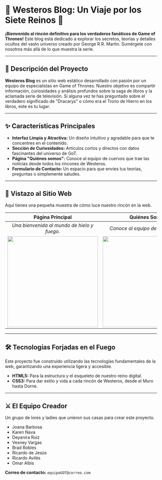 # 🐉 Westeros Blog: Un Viaje por los Siete Reinos 🐉

**¡Bienvenido al rincón definitivo para los verdaderos fanáticos de Game of Thrones!** Este blog está dedicado a explorar los secretos, teorías y detalles ocultos del vasto universo creado por George R.R. Martin. Sumérgete con nosotros más allá de lo que muestra la serie.

---

## 📜 Descripción del Proyecto

**Westeros Blog** es un sitio web estático desarrollado con pasión por un equipo de especialistas en Game of Thrones. Nuestro objetivo es compartir información, curiosidades y análisis profundos sobre la saga de libros y la aclamada serie de televisión. Si alguna vez te has preguntado sobre el verdadero significado de "Dracarys" o cómo era el Trono de Hierro en los libros, este es tu lugar.

---

## ✨ Características Principales

* **Interfaz Limpia y Atractiva:** Un diseño intuitivo y agradable para que te concentres en el contenido.
* **Sección de Curiosidades:** Artículos cortos y directos con datos fascinantes del universo de GoT.
* **Página "Quiénes somos":** Conoce al equipo de cuervos que trae las noticias desde todos los rincones de Westeros.
* **Formulario de Contacto:** Un espacio para que envíes tus teorías, preguntas o simplemente saludes.

---

## 📸 Vistazo al Sitio Web

Aquí tienes una pequeña muestra de cómo luce nuestro rincón en la web.

| Página Principal                                   | Quiénes Somos                          | Contacto                               |
| :------------------------------------------------: | :------------------------------------: | :------------------------------------: |
| *Una bienvenida al mundo de hielo y fuego.* | *Conoce al equipo detrás del blog.* | *Envíanos un cuervo con tus mensajes.* |
| <img src="https://i.imgur.com/G5gDk2C.png" width="300"/> | <img src="https://i.imgur.com/g74W0QO.png" width="300"/> | <img src="https://i.imgur.com/f96Wl0q.png" width="300"/> |

---

## 🛠️ Tecnologías Forjadas en el Fuego

Este proyecto fue construido utilizando las tecnologías fundamentales de la web, garantizando una experiencia ligera y accesible.

* **HTML5:** Para la estructura y el esqueleto de nuestro reino digital.
* **CSS3:** Para dar estilo y vida a cada rincón de Westeros, desde el Muro hasta Dorne.

---

## ⚔️ El Equipo Creador

Un grupo de lores y ladies que unieron sus casas para crear este proyecto.

* Joana Barbosa
* Karen Nava
* Deyanira Ruiz
* Vesney Vargas
* Brad Robles
* Ricardo de Jesús
* Ricardo Avilés
* Omar Albis

**Correo de contacto:** `equipoGOT@correo.com`

